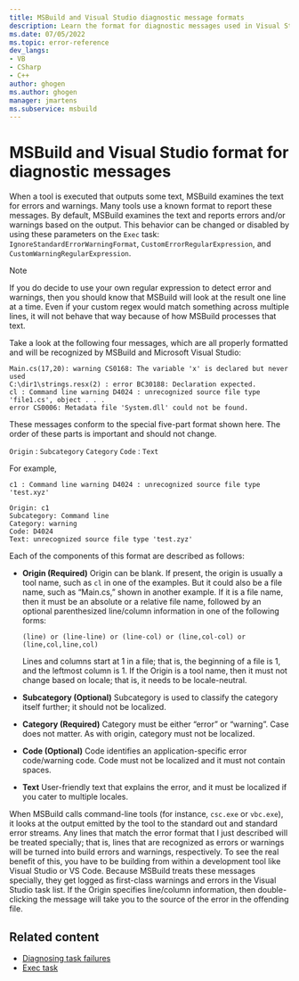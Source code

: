 ```yaml
---
title: MSBuild and Visual Studio diagnostic message formats
description: Learn the format for diagnostic messages used in Visual Studio tools, which is relevant when writing MSBuild tasks that use these tools, or when creating custom tools that follow the same patterns.
ms.date: 07/05/2022
ms.topic: error-reference
dev_langs:
- VB
- CSharp
- C++
author: ghogen
ms.author: ghogen
manager: jmartens
ms.subservice: msbuild
---
```


# MSBuild and Visual Studio format for diagnostic messages

When a tool is executed that outputs some text, MSBuild examines the text for errors and warnings. Many tools use a known format to report these messages. By default, MSBuild examines the text and reports errors and/or warnings based on the output. This behavior can be changed or disabled by using these parameters on the `Exec` task: `IgnoreStandardErrorWarningFormat`, `CustomErrorRegularExpression`, and `CustomWarningRegularExpression`.

> [!NOTE]
> If you do decide to use your own regular expression to detect error and warnings, then you should know that MSBuild will look at the result one line at a time. Even if your custom regex would match something across multiple lines, it will not behave that way because of how MSBuild processes that text.

Take a look at the following four messages, which are all properly formatted and will be recognized by MSBuild and Microsoft Visual Studio:

```output
Main.cs(17,20): warning CS0168: The variable 'x' is declared but never used
C:\dir1\strings.resx(2) : error BC30188: Declaration expected.
cl : Command line warning D4024 : unrecognized source file type 'file1.cs', object . . .
error CS0006: Metadata file 'System.dll' could not be found.
```

These messages conform to the special five-part format shown here. The order of these parts is important and should not change.

`Origin` : `Subcategory` `Category` `Code` : `Text`

For example,

```output
c1 : Command line warning D4024 : unrecognized source file type 'test.xyz'

Origin: c1
Subcategory: Command line
Category: warning
Code: D4024
Text: unrecognized source file type 'test.zyz'
```

Each of the components of this format are described as follows:

- **Origin (Required)** Origin can be blank. If present, the origin is usually a tool name, such as `cl` in one of the examples. But it could also be a file name, such as “Main.cs,” shown in another example. If it is a file name, then it must be an absolute or a relative file name, followed by an optional parenthesized line/column information in one of the following forms:

   ```output
   (line) or (line-line) or (line-col) or (line,col-col) or (line,col,line,col)
   ```

   Lines and columns start at 1 in a file; that is, the beginning of a file is 1, and the leftmost column is 1. If the Origin is a tool name, then it must not change based on locale; that is, it needs to be locale-neutral.

- **Subcategory (Optional)** Subcategory is used to classify the category itself further; it should not be localized.

- **Category (Required)** Category must be either “error” or “warning”. Case does not matter. As with origin, category must not be localized.

- **Code (Optional)** Code identifies an application-specific error code/warning code. Code must not be localized and it must not contain spaces.

- **Text** User-friendly text that explains the error, and it must be localized if you cater to multiple locales.

When MSBuild calls command-line tools (for instance, `csc.exe` or `vbc.exe`), it looks at the output emitted by the tool to the standard out and standard error streams. Any lines that match the error format that I just described will be treated specially; that is, lines that are recognized as errors or warnings will be turned into build errors and warnings, respectively. To see the real benefit of this, you have to be building from within a development tool like Visual Studio or VS Code. Because MSBuild treats these messages specially, they get logged as first-class warnings and errors in the Visual Studio task list. If the Origin specifies line/column information, then double-clicking the message will take you to the source of the error in the offending file.

## Related content

- [Diagnosing task failures](./diagnosing-task-failures.md)
- [Exec task](./exec-task.md)
